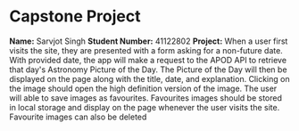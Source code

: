 # Capstone Project

**Name:** Sarvjot Singh
**Student Number:** 41122802 
**Project:** When a user first visits the site, they are presented with a form asking for a non-future date. With provided date, the app will make a request to the APOD API to retrieve that day's Astronomy Picture of the Day. The Picture of the Day will then be displayed on the page along with the title, date, and explanation. Clicking on the image should open the high definition version of the image.
The user will able to save images as favourites. Favourites images should be stored in local storage and display on the page whenever the user visits the site. Favourite images can also be deleted